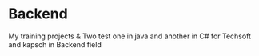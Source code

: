 # Backend

My training projects & Two test one in java and another in C# for Techsoft and kapsch in Backend field
